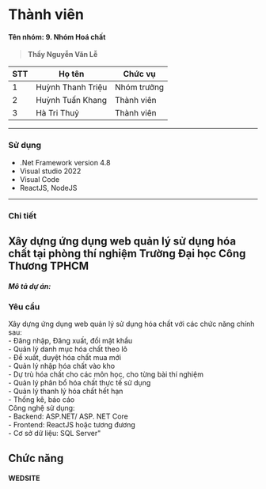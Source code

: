 # Thành viên
<h4>Tên nhóm: 9. Nhóm Hoá chất  </h4>

>**Thầy  Nguyễn Văn Lễ**

| STT | Họ tên | Chức vụ  |
|----------------|--------------------|--------------------|
|  1  |  Huỳnh Thanh Triệu  |   Nhóm trưởng  |
|  2  |  Huỳnh Tuấn Khang  |   Thành viên  |
|  3  |  Hà Tri Thuỷ  |   Thành viên  |
-----------------------------------------------
### Sử dụng 
 - .Net Framework version 4.8
 - Visual studio 2022
 - Visual Code
 - ReactJS, NodeJS
-----------------------------------------------
 ### Chi tiết

 ## Xây dựng ứng dụng web quản lý sử dụng hóa chất tại phòng thí nghiệm Trường Đại học Công Thương TPHCM

 <h5>Mô tả dự án: </h5>
 <p></p>

 ### Yêu cầu 
 <p>Xây dựng ứng dụng web quản lý sử dụng hóa chất với các chức năng chính sau:<br>
 - Đăng nhập, Đăng xuất, đổi mật khẩu<br>
 - Quản lý danh mục hóa chất theo lô<br>
 - Đề xuất, duyệt hóa chất mua mới<br>
 - Quản lý nhập hóa chất vào kho<br>
 - Dự trù hóa chất cho các môn học, cho từng bài thí nghiệm<br>
 - Quản lý phân bổ hóa chất thực tế sử dụng<br>
 - Quản lý thanh lý hóa chất hết hạn<br>
 - Thống kê, báo cáo<br>
 Công nghệ sử dụng:<br>
 - Backend: ASP.NET/ ASP. NET Core<br>
 - Frontend: ReactJS hoặc tương đương<br>
 - Cơ sở dữ liệu: SQL Server"<br>
 </p>
 
 ## Chức năng
#### WEDSITE
